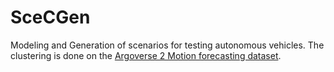 # SceCGen
Modeling and Generation of scenarios for testing autonomous vehicles. The clustering is done on the [Argoverse 2 Motion forecasting dataset](https://github.com/argoai/av2-api/blob/main/src/av2/datasets/motion_forecasting/README.md).
